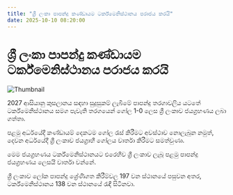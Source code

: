 ```yaml
---
title: "ශ්‍රී ලංකා පාපන්දු කණ්ඩායම ටර්ක්මෙනිස්ථානය පරාජය කරයි"
date: 2025-10-10 08:20:00
---
```


# ශ්‍රී ලංකා පාපන්දු කණ්ඩායම ටර්ක්මෙනිස්ථානය පරාජය කරයි

![Thumbnail](https://helakuru.sgp1.cdn.digitaloceanspaces.com/esana/images/lib/sl-football-team-y.jpg)

2027 ආසියානු කුසලානය සඳහා සුදුසුකම් ලැබීමේ පාපන්දු තරගාවලිය යටතේ ටර්ක්මෙනිස්ථානය සමග පැවැති තරගයෙන් ගෝල 1-0 ලෙස ශ්‍රී ලංකාව ජයග්‍රහණය ලබා ගත්තා.

පළමු අර්ධයේදී කණ්ඩායම් දෙකටම ගෝල රැස් කිරීමට අවස්ථාව නොලැබුන නමුත්, දෙවන අර්ධයේදී ශ්‍රී ලංකාව ජයග්‍රාහී ගෝලය වාර්තා කිරීමට සමත්වුණා.

මෙම ජයග්‍රහණය ටර්ක්මෙනිස්ථානයට එරෙහිව ශ්‍රී ලංකාව ලැබූ පළමු පාපන්දු ජයග්‍රහණය ලෙසයි වාර්තා වන්නේ.

ශ්‍රී ලංකාව ලෝක පාපන්දු ශ්‍රේණිගත කිරීම්වල 197 වන ස්ථානයේ පසුවන අතර, ටර්ක්මෙනිස්ථානය 138 වන ස්ථානයේ රැඳී සිටිනවා.

